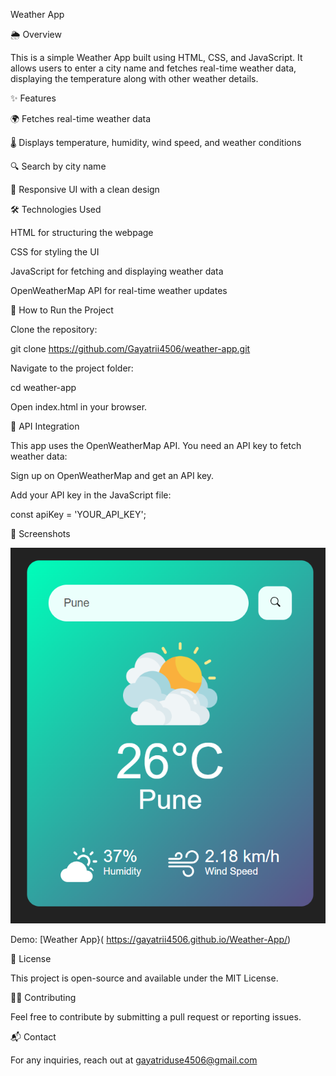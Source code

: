 Weather App

🌦 Overview

This is a simple Weather App built using HTML, CSS, and JavaScript. It allows users to enter a city name and fetches real-time weather data, displaying the temperature along with other weather details.

✨ Features

🌍 Fetches real-time weather data

🌡 Displays temperature, humidity, wind speed, and weather conditions

🔍 Search by city name

🎨 Responsive UI with a clean design

🛠 Technologies Used

HTML for structuring the webpage

CSS for styling the UI

JavaScript for fetching and displaying weather data

OpenWeatherMap API for real-time weather updates

🚀 How to Run the Project

Clone the repository:

git clone https://github.com/Gayatrii4506/weather-app.git

Navigate to the project folder:

cd weather-app

Open index.html in your browser.

🔗 API Integration

This app uses the OpenWeatherMap API. You need an API key to fetch weather data:

Sign up on OpenWeatherMap and get an API key.

Add your API key in the JavaScript file:

const apiKey = 'YOUR_API_KEY';

📸 Screenshots

![Screenshot Description](images/ss.png)



Demo:
[Weather App}( https://gayatrii4506.github.io/Weather-App/)


📜 License

This project is open-source and available under the MIT License.

👨‍💻 Contributing

Feel free to contribute by submitting a pull request or reporting issues.

📬 Contact

For any inquiries, reach out at gayatriduse4506@gmail.com


